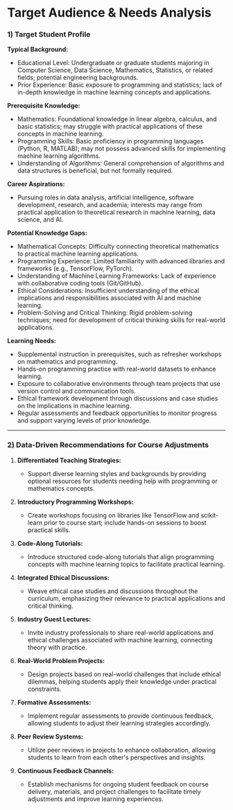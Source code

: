 Target Audience & Needs Analysis
================================

### 1) Target Student Profile

**Typical Background:**
- Educational Level: Undergraduate or graduate students majoring in Computer Science, Data Science, Mathematics, Statistics, or related fields; potential engineering backgrounds.
- Prior Experience: Basic exposure to programming and statistics; lack of in-depth knowledge in machine learning concepts and applications.

**Prerequisite Knowledge:**
- Mathematics: Foundational knowledge in linear algebra, calculus, and basic statistics; may struggle with practical applications of these concepts in machine learning.
- Programming Skills: Basic proficiency in programming languages (Python, R, MATLAB); may not possess advanced skills for implementing machine learning algorithms.
- Understanding of Algorithms: General comprehension of algorithms and data structures is beneficial, but not formally required.

**Career Aspirations:**
- Pursuing roles in data analysis, artificial intelligence, software development, research, and academia; interests may range from practical application to theoretical research in machine learning, data science, and AI.

**Potential Knowledge Gaps:**
- Mathematical Concepts: Difficulty connecting theoretical mathematics to practical machine learning applications.
- Programming Experience: Limited familiarity with advanced libraries and frameworks (e.g., TensorFlow, PyTorch).
- Understanding of Machine Learning Frameworks: Lack of experience with collaborative coding tools (Git/GitHub).
- Ethical Considerations: Insufficient understanding of the ethical implications and responsibilities associated with AI and machine learning.
- Problem-Solving and Critical Thinking: Rigid problem-solving techniques; need for development of critical thinking skills for real-world applications.

**Learning Needs:**
- Supplemental instruction in prerequisites, such as refresher workshops on mathematics and programming.
- Hands-on programming practice with real-world datasets to enhance learning.
- Exposure to collaborative environments through team projects that use version control and communication tools.
- Ethical framework development through discussions and case studies on the implications in machine learning.
- Regular assessments and feedback opportunities to monitor progress and support varying levels of prior knowledge.

---

### 2) Data-Driven Recommendations for Course Adjustments

1. **Differentiated Teaching Strategies:**
   - Support diverse learning styles and backgrounds by providing optional resources for students needing help with programming or mathematics concepts.

2. **Introductory Programming Workshops:**
   - Create workshops focusing on libraries like TensorFlow and scikit-learn prior to course start; include hands-on sessions to boost practical skills.

3. **Code-Along Tutorials:**
   - Introduce structured code-along tutorials that align programming concepts with machine learning topics to facilitate practical learning.

4. **Integrated Ethical Discussions:**
   - Weave ethical case studies and discussions throughout the curriculum, emphasizing their relevance to practical applications and critical thinking.

5. **Industry Guest Lectures:**
   - Invite industry professionals to share real-world applications and ethical challenges associated with machine learning, connecting theory with practice.

6. **Real-World Problem Projects:**
   - Design projects based on real-world challenges that include ethical dilemmas, helping students apply their knowledge under practical constraints.

7. **Formative Assessments:**
   - Implement regular assessments to provide continuous feedback, allowing students to adjust their learning strategies accordingly.

8. **Peer Review Systems:**
   - Utilize peer reviews in projects to enhance collaboration, allowing students to learn from each other's perspectives and insights.

9. **Continuous Feedback Channels:**
   - Establish mechanisms for ongoing student feedback on course delivery, materials, and project challenges to facilitate timely adjustments and improve learning experiences.